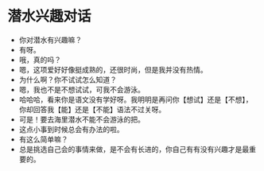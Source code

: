 # 潜水兴趣对话

- 你对潜水有兴趣嘛？
- 有呀。
- 哦，真的吗？
- 嗯，这项爱好好像挺成熟的，还很时尚，但是我并没有热情。
- 为什么啊？你不试试怎么知道？
- 嗯，我也不是不想试试，可我不会游泳。
- 哈哈哈，看来你是语文没有学好呀。我明明是再问你【想试】还是【不想】，你却回答我【能】还是【不能】语法不过关呀。
- 可是！要去海里潜水不能不会游泳的把。
- 这点小事到时候总会有办法的啦。
- 有这么简单嘛？
- 总是挑选自己会的事情来做，是不会有长进的，你自己有有没有兴趣才是最重要的。